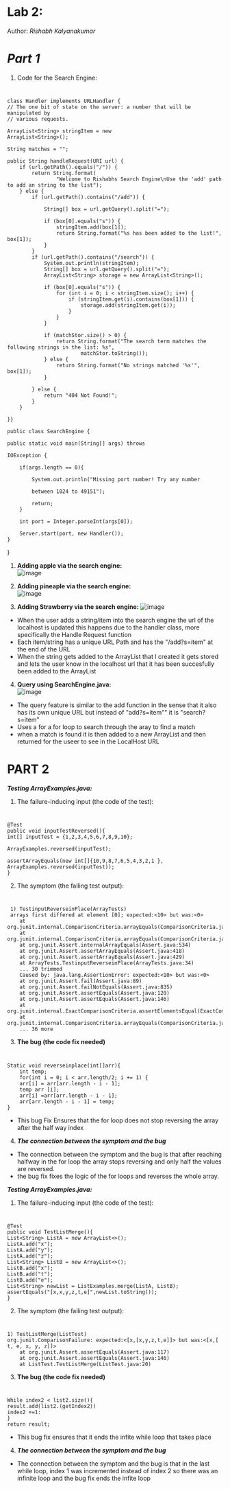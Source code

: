 # **Lab 2:**
Author: *Rishabh Kalyanakumar*

# ***Part 1***

1) Code for the Search Engine:  

# 


    class Handler implements URLHandler {
    // The one bit of state on the server: a number that will be manipulated by
    // various requests.
   
    ArrayList<String> stringItem = new 
    ArrayList<String>();

    String matches = "";

    public String handleRequest(URI url) {
        if (url.getPath().equals("/")) {
            return String.format(
                    "Welcome to Rishabhs Search Engine\nUse the 'add' path to add an string to the list");
        } else {
            if (url.getPath().contains("/add")) {

                String[] box = url.getQuery().split("=");

                if (box[0].equals("s")) {
                    stringItem.add(box[1]);
                    return String.format("%s has been added to the list!", box[1]);
                }
            }
            if (url.getPath().contains("/search")) {
                System.out.println(stringItem);
                String[] box = url.getQuery().split("=");
                ArrayList<String> storage = new ArrayList<String>();

                if (box[0].equals("s")) {
                    for (int i = 0; i < stringItem.size(); i++) {
                        if (stringItem.get(i).contains(box[1])) {
                            storage.add(stringItem.get(i));
                        }
                    }
                }

                if (matchStor.size() > 0) {
                    return String.format("The search term matches the following strings in the list: %s",
                            matchStor.toString());
                } else {
                    return String.format("No strings matched '%s'", box[1]);
                }

            } else {
                return "404 Not Found!";
            }
        }

    }}

    public class SearchEngine {

    public static void main(String[] args) throws 
    
    IOException {
        
        if(args.length == 0){
            
            System.out.println("Missing port number! Try any number 
            
            between 1024 to 49151");
            
            return;
        }

        int port = Integer.parseInt(args[0]);

        Server.start(port, new Handler());
    }
}

1) **Adding apple via the search engine:**  
![image](apple.png)  

2) **Adding pineaple via the search engine:**  
![image](pine.png)  
 
3) **Adding Strawberry via the search engine:**
![image](Strawberry.png)
- When the user adds a string/item into the search engine the url of the localhost is updated this happens due to the handler class, more specifically the Handle Request function  
- Each item/string has a unique URL Path and has the "/add?s=item" at the end of the URL
- When the string gets added to the ArrayList that I created it gets stored and lets the user know in the localhost url that it has been succesfully been added to the ArrayList
4) **Query using SearchEngine.java:**  
![image](search.png) 
- The query feature is similar to the add function in the sense that it also has its own unique URL but instead of "add?s=item"" it is "search?s=item"
- Uses a for a for loop to search through the aray to find a match
- when a match is found it is then added to a new ArrayList and then returned for the useer to see in the LocalHost URL

# **PART 2**
 ***Testing ArrayExamples.java:***  
 1) The failure-inducing input (the code of the test):  
  
  # 
 
    @Test
    public void inputTestReversed(){
    int[] inputTest = {1,2,3,4,5,6,7,8,9,10};
    
    ArrayExamples.reversed(inputTest);
    
    assertArrayEquals(new int[]{10,9,8,7,6,5,4,3,2,1 }, 
    ArrayExamples.reversed(inputTest));
    }

2) The symptom (the failing test output):  
#   
     1) TestinputReverseinPlace(ArrayTests)
     arrays first differed at element [0]; expected:<10> but was:<0>
        at org.junit.internal.ComparisonCriteria.arrayEquals(ComparisonCriteria.java:78)
        at org.junit.internal.ComparisonCriteria.arrayEquals(ComparisonCriteria.java:28)
        at org.junit.Assert.internalArrayEquals(Assert.java:534)
        at org.junit.Assert.assertArrayEquals(Assert.java:418)
        at org.junit.Assert.assertArrayEquals(Assert.java:429)
        at ArrayTests.TestinputReverseinPlace(ArrayTests.java:34)
        ... 30 trimmed
        Caused by: java.lang.AssertionError: expected:<10> but was:<0>
        at org.junit.Assert.fail(Assert.java:89)
        at org.junit.Assert.failNotEquals(Assert.java:835)
        at org.junit.Assert.assertEquals(Assert.java:120)
        at org.junit.Assert.assertEquals(Assert.java:146)
        at org.junit.internal.ExactComparisonCriteria.assertElementsEqual(ExactComparisonCriteria.java:8)
        at org.junit.internal.ComparisonCriteria.arrayEquals(ComparisonCriteria.java:76)
        ... 36 more
3) **The bug (the code fix needed)**  
  # 
    
    Static void reverseinplace(int[]arr){
        int temp;
        for(int i = 0; i < arr.length/2; i += 1) {
        arr[i] = arr[arr.length - i - 1];
        temp arr [i];
        arr[i] =arr[arr.length - i - 1];
        arr[arr.length - i - 1] = temp;
    }
 - This bug Fix Ensures that the for loop does not stop reversing the array after the half way index  

 4) ***The connection between the symptom and the bug***
 - The connection between the symptom and the bug is that after reaching halfway in the for loop the array stops reversing and only half the values are reversed.
 - the bug fix fixes the logic of the for loops and reverses the whole array.  

 ***Testing ArrayExamples.java:***  
 1) The failure-inducing input (the code of the test):  

 # 
    @Test
    public void TestListMerge(){
    List<String> ListA = new ArrayList<>();
    ListA.add("x");
    ListA.add("y");
    ListA.add("z");
    List<String> ListB = new ArrayList<>();
    ListB.add("x");
    ListB.add("t");
    ListB.add("e");
    List<String> newList = ListExamples.merge(ListA, ListB);
    assertEquals("[x,x,y,z,t,e]",newList.toString());
    }  

2) The symptom (the failing test output):  
# 
    1) TestListMerge(ListTest)
    org.junit.ComparisonFailure: expected:<[x,[x,y,z,t,e]]> but was:<[x,[ t, e, x, y, z]]>
        at org.junit.Assert.assertEquals(Assert.java:117)
        at org.junit.Assert.assertEquals(Assert.java:146)
        at ListTest.TestListMerge(ListTest.java:20)

3) **The bug (the code fix needed)**  
# 
    While index2 < list2.size(){
    result.add(list2.(getIndex2))
    index2 +=1:
    } 
    return result;
- This bug fix ensures that it ends the infite while loop that takes place  
4) ***The connection between the symptom and the bug***  
- The connection between the symptom and the bug is that in the last while loop, index 1 was incremented instead of index 2 so there was an infinite loop and the bug fix ends the infite loop

    

